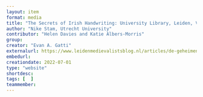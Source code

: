 ```yaml
---
layout: item
format: media
title: "The Secrets of Irish Handwriting: University Library, Leiden, VLQ 7"
author: "Nike Stam, Utrecht University"
contributor: "Helen Davies and Katie Albers-Morris"
group: 
creator: "Evan A. Gatti"
externalurl: https://www.leidenmedievalistsblog.nl/articles/de-geheimen-van-het-ierse-handschrift-universitaire-bibliotheek-leiden-vlq-7
embedurl: 
creationdate: 2022-07-01
type: "website"
shortdesc:
tags: [  ]
teammember: 
---
```

